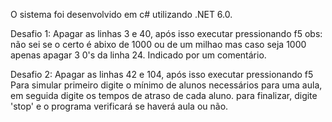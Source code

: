 O sistema foi desenvolvido em c# utilizando .NET 6.0. 

Desafio 1: Apagar as linhas 3 e 40, após isso executar pressionando f5
obs: não sei se o certo é abixo de 1000 ou de um milhao mas caso seja 1000 apenas apagar 3 0's da linha 24. Indicado por um comentário.

Desafio 2: Apagar as linhas 42 e 104, após isso executar pressionando f5
Para simular primeiro digite o mínimo de alunos necessários para uma aula, em seguida digite os tempos de atraso de cada aluno. para finalizar, digite 'stop' e o programa verificará se haverá aula ou não.
